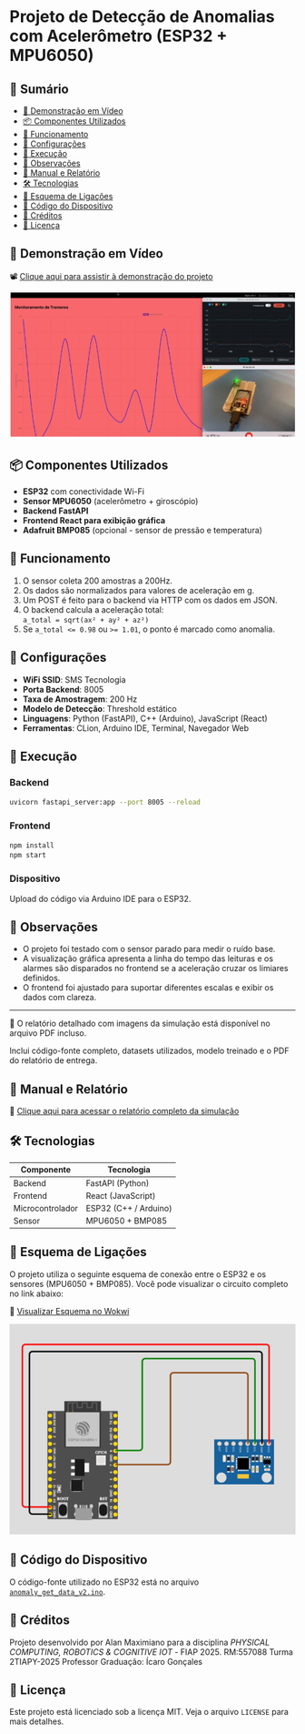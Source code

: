 # Projeto de Detecção de Anomalias com Acelerômetro (ESP32 + MPU6050)

## 📑 Sumário
- [🎥 Demonstração em Vídeo](#🎥-demonstração-em-vídeo)
- [📦 Componentes Utilizados](#📦-componentes-utilizados)
- [🧠 Funcionamento](#🧠-funcionamento)
- [🔧 Configurações](#🔧-configurações)
- [🚀 Execução](#🚀-execução)
- [📝 Observações](#📝-observações)
- [📘 Manual e Relatório](#📘-manual-e-relatório)
- [🛠️ Tecnologias](#🛠️-tecnologias)
- [🔌 Esquema de Ligações](#🔌-esquema-de-ligações)
- [💾 Código do Dispositivo](#💾-código-do-dispositivo)
- [👤 Créditos](#👤-créditos)
- [📝 Licença](#📝-licença)

## 🎥 Demonstração em Vídeo

📽️ [Clique aqui para assistir à demonstração do projeto](https://drive.google.com/file/d/1mZdYq0PmIcGKYq5ovM_R469sQ2BsSEwu/view?usp=sharing)

[![Demonstração do Projeto](Captura-1.png)](https://drive.google.com/file/d/1mZdYq0PmIcGKYq5ovM_R469sQ2BsSEwu/view?usp=sharing)

## 📦 Componentes Utilizados

- **ESP32** com conectividade Wi-Fi
- **Sensor MPU6050** (acelerômetro + giroscópio)
- **Backend FastAPI**
- **Frontend React para exibição gráfica**
- **Adafruit BMP085** (opcional - sensor de pressão e temperatura)

## 🧠 Funcionamento

1. O sensor coleta 200 amostras a 200Hz.
2. Os dados são normalizados para valores de aceleração em g.
3. Um POST é feito para o backend via HTTP com os dados em JSON.
4. O backend calcula a aceleração total:  
   `a_total = sqrt(ax² + ay² + az²)`
5. Se `a_total <= 0.98` ou `>= 1.01`, o ponto é marcado como anomalia.

## 🔧 Configurações

- **WiFi SSID**: SMS Tecnologia
- **Porta Backend**: 8005
- **Taxa de Amostragem**: 200 Hz
- **Modelo de Detecção**: Threshold estático
- **Linguagens**: Python (FastAPI), C++ (Arduino), JavaScript (React)
- **Ferramentas**: CLion, Arduino IDE, Terminal, Navegador Web

## 🚀 Execução

### Backend
```bash
uvicorn fastapi_server:app --port 8005 --reload
```

### Frontend
```bash
npm install
npm start
```

### Dispositivo
Upload do código via Arduino IDE para o ESP32.

## 📝 Observações

- O projeto foi testado com o sensor parado para medir o ruído base.
- A visualização gráfica apresenta a linha do tempo das leituras e os alarmes são disparados no frontend se a aceleração cruzar os limiares definidos.
- O frontend foi ajustado para suportar diferentes escalas e exibir os dados com clareza.

---

📄 O relatório detalhado com imagens da simulação está disponível no arquivo PDF incluso.

Inclui código-fonte completo, datasets utilizados, modelo treinado e o PDF do relatório de entrega.

## 📘 Manual e Relatório

📘 [Clique aqui para acessar o relatório completo da simulação](relatorio_simulacao_anomalias.pdf)

## 🛠️ Tecnologias

| Componente        | Tecnologia         |
|-------------------|--------------------|
| Backend           | FastAPI (Python)   |
| Frontend          | React (JavaScript) |
| Microcontrolador  | ESP32 (C++ / Arduino) |
| Sensor            | MPU6050 + BMP085   |

## 🔌 Esquema de Ligações

O projeto utiliza o seguinte esquema de conexão entre o ESP32 e os sensores (MPU6050 + BMP085). Você pode visualizar o circuito completo no link abaixo:

🔗 [Visualizar Esquema no Wokwi](https://wokwi.com/projects/430900063892950017)

![Esquema de Ligações - Captura de Tela](Captura-2.png)

## 💾 Código do Dispositivo

O código-fonte utilizado no ESP32 está no arquivo [`anomaly_get_data_v2.ino`](esp32/anomaly_get_data_v2.ino).

## 👤 Créditos

Projeto desenvolvido por Alan Maximiano para a disciplina *PHYSICAL COMPUTING, ROBOTICS & COGNITIVE IOT* - FIAP 2025.
RM:557088 Turma 2TIAPY-2025
Professor Graduação: Ícaro Gonçales


## 📝 Licença

Este projeto está licenciado sob a licença MIT. Veja o arquivo `LICENSE` para mais detalhes.

